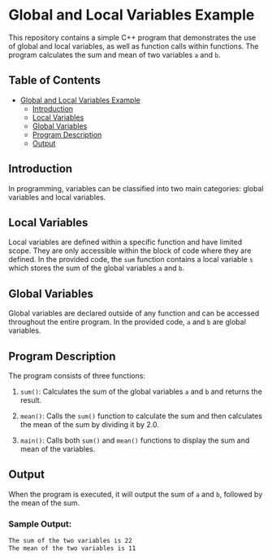 # Global and Local Variables Example

This repository contains a simple C++ program that demonstrates the use of global and local variables, as well as function calls within functions. The program calculates the sum and mean of two variables `a` and `b`.

## Table of Contents
- [Global and Local Variables Example](#global-and-local-variables-example)
  - [Introduction](#introduction)
  - [Local Variables](#local-variables)
  - [Global Variables](#global-variables)
  - [Program Description](#program-description)
  - [Output](#output)

## Introduction

In programming, variables can be classified into two main categories: global variables and local variables.

## Local Variables

Local variables are defined within a specific function and have limited scope. They are only accessible within the block of code where they are defined. In the provided code, the `sum` function contains a local variable `s` which stores the sum of the global variables `a` and `b`.

## Global Variables

Global variables are declared outside of any function and can be accessed throughout the entire program. In the provided code, `a` and `b` are global variables.

## Program Description

The program consists of three functions:

1. `sum()`: Calculates the sum of the global variables `a` and `b` and returns the result.

2. `mean()`: Calls the `sum()` function to calculate the sum and then calculates the mean of the sum by dividing it by 2.0.

3. `main()`: Calls both `sum()` and `mean()` functions to display the sum and mean of the variables.

## Output

When the program is executed, it will output the sum of `a` and `b`, followed by the mean of the sum.

### Sample Output:
``` bash 
The sum of the two variables is 22
The mean of the two variables is 11
```

